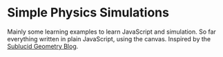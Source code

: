 # Simple Physics Simulations

Mainly some learning examples to learn JavaScript and simulation. So far everything written in plain JavaScript, using the canvas. Inspired by the [Sublucid Geometry Blog](https://zalo.github.io/blog/constraints/).
